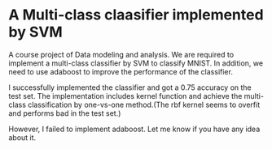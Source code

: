 # A Multi-class claasifier implemented by SVM

A course project of Data modeling and analysis. We are required to implement a multi-class classifier by SVM to classify MNIST. In addition, we need to use adaboost to improve the performance of the classifier.

I successfully implemented the classifier and got a 0.75 accuracy on the test set. The implementation includes kernel function and achieve the multi-class classification by one-vs-one method.(The rbf kernel seems to overfit and performs bad in the test set.)

However, I failed to implement adaboost. Let me know if you have any idea about it. 